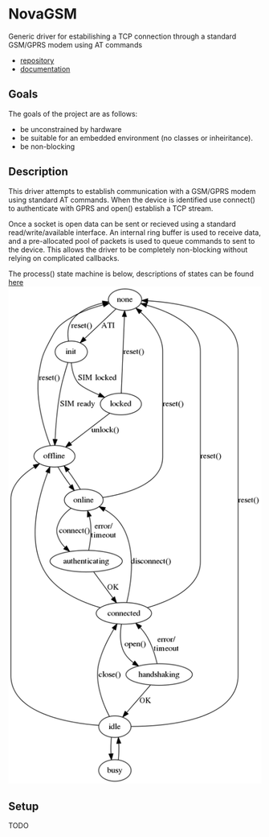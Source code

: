 # NovaGSM
Generic driver for estabilishing a TCP connection through a standard GSM/GPRS modem using AT commands
 - [repository](https://github.com/DaxBot/NovaGSM)
 - [documentation](https://daxbot.github.io/NovaGSM/index.html)

## Goals
The goals of the project are as follows:
 - be unconstrained by hardware
 - be suitable for an embedded environment (no classes or inheiritance).
 - be non-blocking
 
## Description
This driver attempts to establish communication with a GSM/GPRS modem using standard AT commands.
When the device is identified use connect() to authenticate with GPRS and open() establish a TCP stream.

Once a socket is open data can be sent or recieved using a standard read/write/available interface.
An internal ring buffer is used to receive data, and a pre-allocated pool of packets is used to queue commands to
sent to the device.  This allows the driver to be completely non-blocking without relying on complicated callbacks.

The process() state machine is below, descriptions of states can be found [here](https://daxbot.github.io/NovaGSM/namespaceGSM.html#a4d5250778227b48f8f99b4e290393fa7)
![process() state machine](docs/dot_inline_dotgraph_1.png)
 
## Setup
TODO

